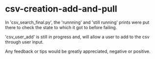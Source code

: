 # csv-creation-add-and-pull

In 'csv_search_final.py', the 'runnning' and 'still running' prints were put there to check the state to which it got to before failing.

'csv_user_add' is still in progress and, will allow a user to add to the csv through user input.

Any feedback or tips would be greatly appreciated, negative or positive.
